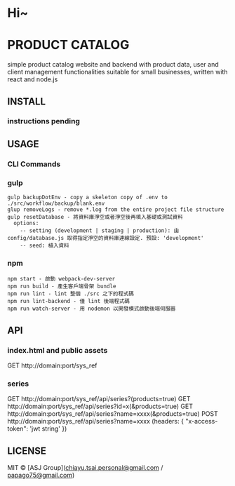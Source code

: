 # Hi~
# PRODUCT CATALOG
simple product catalog website and backend with product data, user and client management functionalities suitable for small businesses, written with react and node.js

## INSTALL

### instructions pending

## USAGE
### CLI Commands
### gulp
```
gulp backupDotEnv - copy a skeleton copy of .env to ./src/workflow/backup/blank.env
glup removeLogs - remove *.log from the entire project file structure
gulp resetDatabase - 將資料庫淨空或者淨空後再填入基礎或測試資料
  options:
    -- setting (development | staging | production): 由 config/database.js 取得指定淨空的資料庫連線設定. 預設: 'development'
    -- seed: 植入資料
```

### npm
```
npm start - 啟動 webpack-dev-server
npm run build - 產生客戶端骨架 bundle
npm run lint - lint 整個 ./src 之下的程式碼
npm run lint-backend - 僅 lint 後端程式碼
npm run watch-server - 用 nodemon 以開發模式啟動後端伺服器
```

## API
### index.html and public assets
GET http://domain:port/sys_ref
### series
GET http://domain:port/sys_ref/api/series?(products=true)
GET http://domain:port/sys_ref/api/series?id=x(&products=true)
GET http://domain:port/sys_ref/api/series?name=xxxx(&products=true)
POST http://domain:port/sys_ref/api/series?name=xxxx (headers: { "x-access-token": 'jwt string' })

## LICENSE
MIT © [ASJ Group](chiayu.tsai.personal@gmail.com / papago75@gmail.com)
